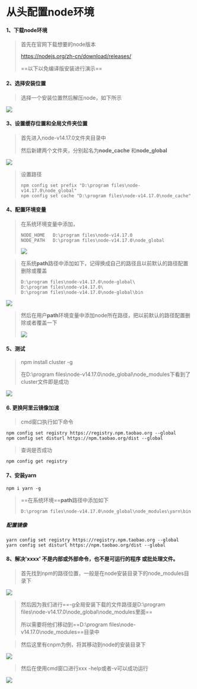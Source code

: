 # 从头配置node环境

#### 1、下载node环境

>   首先在官网下载想要的node版本
>
>   https://nodejs.org/zh-cn/download/releases/
>
>   ==以下以免编译版安装进行演示==

#### 2、选择安装位置

>   选择一个安装位置然后解压node，如下所示

![](https://peekab.oss-cn-hangzhou.aliyuncs.com/ctfImg/NewStarCTF/Week3/202211211932550.png)

#### 3、设置缓存位置和全局文件夹位置

>   首先进入node-v14.17.0文件夹目录中
>
>   然后新建两个文件夹，分别起名为**node_cache** 和**node_global**

![](https://peekab.oss-cn-hangzhou.aliyuncs.com/ctfImg/NewStarCTF/Week3/202211211934993.png)

>   设置路径
>
>   ```
>   npm config set prefix "D:\program files\node-v14.17.0\node_global"
>   npm config set cache "D:\program files\node-v14.17.0\node_cache"
>   ```

#### 4、配置环境变量

>   在系统环境变量中添加，
>
>   ```
>   NODE_HOME	D:\program files\node-v14.17.0
>   NODE_PATH	D:\program files\node-v14.17.0\node_global
>   ```
>
>   ![](https://peekab.oss-cn-hangzhou.aliyuncs.com/ctfImg/NewStarCTF/Week3/20221121193644.png)

>   在系统**path**路径中添加如下，记得换成自己的路径且以前默认的路径配置删除或覆盖
>
>   ```
>   D:\program files\node-v14.17.0\node-global\
>   D:\program files\node-v14.17.0\
>   D:\program files\node-v14.17.0\node-global\bin
>   ```
>
>   

![](https://peekab.oss-cn-hangzhou.aliyuncs.com/ctfImg/NewStarCTF/Week3/20221121193933.png)

>   然后在用户**path**环境变量中添加node所在路径，把以前默认的路径配置删除或者覆盖一下
>
>   ![](https://peekab.oss-cn-hangzhou.aliyuncs.com/ctfImg/NewStarCTF/Week3/202211211943896.png)

#### 5、测试

>   npm install cluster -g
>
>   在D:\program files\node-v14.17.0\node_global\node_modules下看到了cluster文件即是成功

![](https://peekab.oss-cn-hangzhou.aliyuncs.com/ctfImg/NewStarCTF/Week3/20221121194900.png)

#### 6. 更换阿里云镜像加速

>   cmd窗口执行如下命令

```
npm config set registry https://registry.npm.taobao.org --global
npm config set disturl https://npm.taobao.org/dist --global
```

>   查询是否成功

```
npm config get registry
```

#### 7、安装yarn

```
npm i yarn -g
```

>   ==在系统环境==**path**路径中添加如下
>
>   ```
>   D:\program files\node-v14.17.0\node_global\node_modules\yarn\bin
>   ```

##### 配置镜像

```
yarn config set registry https://registry.npm.taobao.org --global
yarn config set disturl https://npm.taobao.org/dist --global
```

#### 8、解决'xxxx' 不是内部或外部命令，也不是可运行的程序 或批处理文件。

>   首先找到npm的路径位置，一般是在node安装目录下的node_modules目录下

![](https://peekab.oss-cn-hangzhou.aliyuncs.com/ctfImg/NewStarCTF/Week3/20221121195557.png)

>   然后因为我们进行==-g全局安装下载的文件路径是D:\program files\node-v14.17.0\node_global\node_modules里面==
>
>   所以需要将他们移动到==D:\program files\node-v14.17.0\node_modules==目录中

>   然后这里有cnpm为例，将其移动到node的安装目录下

![](https://peekab.oss-cn-hangzhou.aliyuncs.com/ctfImg/NewStarCTF/Week3/202211212001195.png)

>   然后在使用cmd窗口进行xxx -help或者-v可以成功运行

![](https://peekab.oss-cn-hangzhou.aliyuncs.com/ctfImg/NewStarCTF/Week3/20221121200322.png)